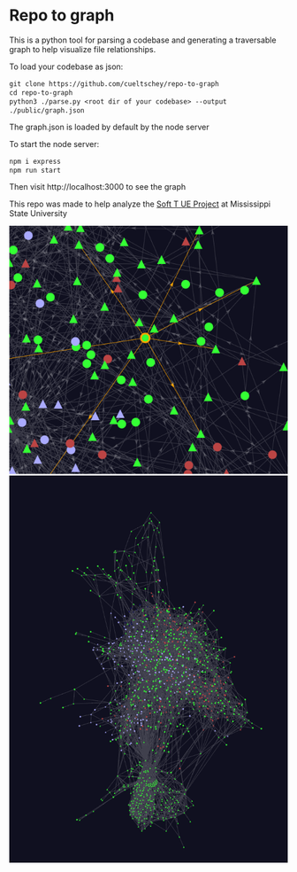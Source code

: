 # Repo to graph
This is a python tool for parsing a codebase and generating a traversable graph to help visualize file relationships.

To load your codebase as json:
```
git clone https://github.com/cueltschey/repo-to-graph
cd repo-to-graph
python3 ./parse.py <root dir of your codebase> --output ./public/graph.json
```

The graph.json is loaded by default by the node server

To start the node server:
```
npm i express
npm run start
```

Then visit http://localhost:3000 to see the graph

This repo was made to help analyze the [Soft T UE Project](https://github.com/oran-testing/soft-t-ue) at Mississippi State University

![zoom.png](https://github.com/cueltschey/repo-to-graph/blob/main/doc/images/zoom.png)
![all.png](https://github.com/cueltschey/repo-to-graph/blob/main/doc/images/all.png)
